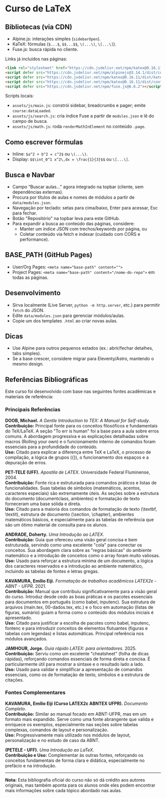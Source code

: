 # Curso de LaTeX

## Bibliotecas (via CDN)

- Alpine.js: interações simples (`sidebarOpen`).
- KaTeX: fórmulas (`$...$`, `$$...$$`, `\(...\)`, `\[...\]`).
- Fuse.js: busca rápida no cliente.

Links já incluídos nas páginas:
```html
<link rel="stylesheet" href="https://cdn.jsdelivr.net/npm/katex@0.16.11/dist/katex.min.css">
<script defer src="https://cdn.jsdelivr.net/npm/alpinejs@3.14.1/dist/cdn.min.js"></script>
<script defer src="https://cdn.jsdelivr.net/npm/katex@0.16.11/dist/katex.min.js"></script>
<script defer src="https://cdn.jsdelivr.net/npm/katex@0.16.11/dist/contrib/auto-render.min.js"></script>
<script defer src="https://cdn.jsdelivr.net/npm/fuse.js@6.6.2"></script>
```

Scripts locais:
- `assets/js/main.js`: constrói sidebar, breadcrumbs e pager; emite `course:dataLoaded`.
- `assets/js/search.js`: cria índice Fuse a partir de `modules.json` e lê do campo de busca.
- `assets/js/math.js`: roda `renderMathInElement` no conteúdo `.page`.

## Como escrever fórmulas

- Inline: `$a^2 + b^2 = c^2$` ou `\(...\)`.
- Display: `$$\int_0^1 x^2\,dx = \frac{1}{3}$$` ou `\[...\]`.

## Busca e Navbar

- Campo “Buscar aulas…” agora integrado na topbar (cliente, sem dependências externas).
- Procura por títulos de aulas e nomes de módulos a partir de `data/modules.json`.
- Navegação por teclado: setas para cima/baixo, Enter para acessar, Esc para fechar.
- Botão "Repositório" na topbar leva para este GitHub.
- Para expandir a busca ao conteúdo das páginas, considere:
  - Manter um índice JSON com trechos/keywords por página, ou
  - Coletar conteúdo via fetch e indexar (cuidado com CORS e performance).

## BASE_PATH (GitHub Pages)

- User/Org Pages: `<meta name="base-path" content="">`
- Project Pages: `<meta name="base-path" content="/nome-do-repo">` em todas as páginas.

## Desenvolvimento

- Sirva localmente (Live Server, `python -m http.server`, etc.) para permitir `fetch` do JSON.
- Edite `data/modules.json` para gerenciar módulos/aulas.
- Copie um dos templates `.html` ao criar novas aulas.

## Dicas

- Use Alpine para outros pequenos estados (ex.: abrir/fechar detalhes, tabs simples).
- Se a base crescer, considere migrar para Eleventy/Astro, mantendo o mesmo design.

## Referências Bibliográficas

Este curso foi desenvolvido com base nas seguintes fontes acadêmicas e materiais de referência:

### Principais Referências

**DOOB, Michael.** *A Gentle Introduction to TEX: A Manual for Self-study*.  
**Contribuição:** Principal fonte para os conceitos filosóficos e fundamentais do TeX/LaTeX. A seção "To err is human" foi a base para a aula sobre erros comuns. A abordagem progressiva e as explicações detalhadas sobre macros (Rolling your own) e o funcionamento interno de comandos foram essenciais para a profundidade do conteúdo.  
**Uso:** Citado para explicar a diferença entre TeX e LaTeX, o processo de compilação, a lógica de grupos ({}), o funcionamento dos espaços e a depuração de erros.

**PET-TELE (UFF).** *Apostila de LATEX*. Universidade Federal Fluminense, 2004.  
**Contribuição:** Fonte rica e estruturada para comandos práticos e listas de funcionalidades. Suas tabelas de símbolos (matemáticos, acentos, caracteres especiais) são extremamente úteis. As seções sobre a estrutura do documento (documentclass, ambientes) e formatação de texto forneceram uma base sólida e direta.  
**Uso:** Citado para a maioria dos comandos de formatação de texto (\textbf, \textit), estrutura de documento (\section, \chapter), ambientes matemáticos básicos, e especialmente para as tabelas de referência que são um ótimo material de consulta para os alunos.

**ANDRADE, Doherty.** *Uma Introdução ao LATEX*.  
**Contribuição:** Guia que ofereceu uma visão geral concisa e bem estruturada, servindo como uma excelente "cola" para conectar os conceitos. Sua abordagem clara sobre as "regras básicas" do ambiente matemático e a introdução de conceitos como o array foram muito valiosas.  
**Uso:** Usado para reforçar a estrutura mínima de um documento, a lógica dos caracteres reservados e a introdução ao ambiente matemático, incluindo as tabelas de fontes e letras gregas.

**KAVAMURA, Emílio Eiji.** *Formatação de trabalhos acadêmicos LATEX2ε - ABNT - UFPR*. 2021.  
**Contribuição:** Manual que contribuiu significativamente para a visão geral do curso. Introduz desde cedo as boas práticas e os pacotes essenciais para documentos em português (como babel, inputenc). Sua estrutura de arquivos (main.tex, 00-dados.tex, etc.) e o foco em automação (listas de figuras, sumário) guiam a forma como o conteúdo dos módulos iniciais é apresentado.  
**Uso:** Citado para justificar a escolha de pacotes como babel, inputenc, fontenc e para introduzir conceitos de elementos flutuantes (figuras e tabelas com legendas) e listas automáticas. Principal referência nos módulos avançados.

**JAMHOUR, Jorge.** *Guia rápido LATEX: para orientadores*. 2025.  
**Contribuição:** Serviu como um excelente "cheatsheet" (folha de dicas rápidas), reforçando comandos essenciais de forma direta e concisa. É particularmente útil para mostrar a sintaxe e o resultado lado a lado.  
**Uso:** Usado para validar e simplificar a apresentação de comandos essenciais, como os de formatação de texto, símbolos e a estrutura de citações.

### Fontes Complementares

**KAVAMURA, Emílio Eiji (Curso LATEX2ε ABNTEX UFPR).** *Documento Completo*.  
**Contribuição:** Similar ao manual focado em ABNT-UFPR, mas em um formato mais expandido. Serve como uma fonte abrangente que valida e enriquece os exemplos, especialmente nas seções sobre tabelas complexas, comandos de layout e personalização.  
**Uso:** Progressivamente mais utilizado nos módulos de layout, personalização e no estudo de caso da ABNT.

**(PETELE - UFF).** *Uma Introdução ao LaTeX*.  
**Contribuição e Uso:** Complementar às outras fontes, reforçando os conceitos fundamentais de forma clara e didática, especialmente no prefácio e na introdução.

---

**Nota:** Esta bibliografia oficial do curso não só dá crédito aos autores originais, mas também aponta para os alunos onde eles podem encontrar mais informações sobre cada tópico abordado nas aulas.